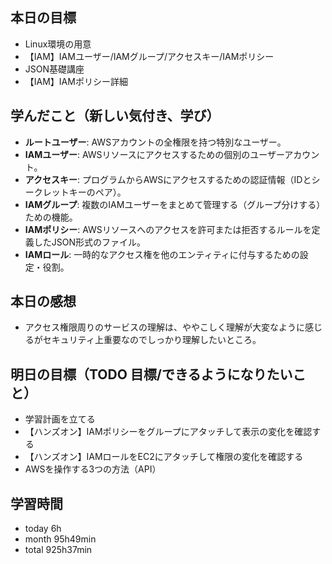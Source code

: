 ## 本日の目標
- Linux環境の用意
- 【IAM】IAMユーザー/IAMグループ/アクセスキー/IAMポリシー
- JSON基礎講座
- 【IAM】IAMポリシー詳細

## 学んだこと（新しい気付き、学び）
- **ルートユーザー**: AWSアカウントの全権限を持つ特別なユーザー。
- **IAMユーザー**: AWSリソースにアクセスするための個別のユーザーアカウント。
- **アクセスキー**: プログラムからAWSにアクセスするための認証情報（IDとシークレットキーのペア）。
- **IAMグループ**: 複数のIAMユーザーをまとめて管理する（グループ分けする）ための機能。
- **IAMポリシー**: AWSリソースへのアクセスを許可または拒否するルールを定義したJSON形式のファイル。
- **IAMロール**: 一時的なアクセス権を他のエンティティに付与するための設定・役割。
 
## 本日の感想
- アクセス権限周りのサービスの理解は、ややこしく理解が大変なように感じるがセキュリティ上重要なのでしっかり理解したいところ。

## 明日の目標（TODO 目標/できるようになりたいこと）
- 学習計画を立てる
- 【ハンズオン】IAMポリシーをグループにアタッチして表示の変化を確認する
- 【ハンズオン】IAMロールをEC2にアタッチして権限の変化を確認する
- AWSを操作する3つの方法（API）

## 学習時間
- today 6h
- month 95h49min
- total 925h37min
